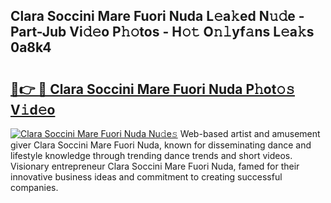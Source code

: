 ## Clara Soccini Mare Fuori Nuda L𝚎a𝚔ed N𝚞𝚍e - Part-Jub Vi𝚍𝚎o P𝚑𝚘tos - H𝚘𝚝 O𝚗𝚕yf𝚊ns L𝚎a𝚔s 0a8k4

# <h2><a href="http://kfb7ow.oniu.top/?m=Clara+Soccini+Mare+Fuori+Nuda">🔗👉 🔴 Clara Soccini Mare Fuori Nuda P𝚑ot𝚘𝚜 V𝚒d𝚎o</a></h2>

[![Clara Soccini Mare Fuori Nuda Nu𝚍e𝚜](https://i.imgur.com/0qMVB7G.gif)](http://kfb7ow.oniu.top/?m=Clara+Soccini+Mare+Fuori+Nuda)
Web-based artist and amusement giver Clara Soccini Mare Fuori Nuda, known for disseminating dance and lifestyle knowledge through trending dance trends and short videos. Visionary entrepreneur Clara Soccini Mare Fuori Nuda, famed for their innovative business ideas and commitment to creating successful companies.  
